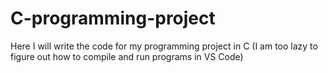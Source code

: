 # C-programming-project
Here I will write the code for my programming project in C (I am too lazy to figure out how to compile and run programs in VS Code)
